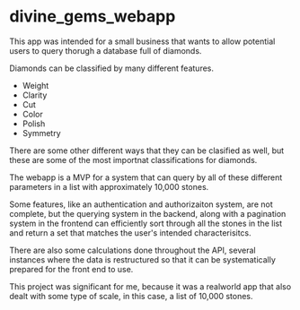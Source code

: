 # divine_gems_webapp

This app was intended for a small business that wants to allow potential users to query thorugh a database full of diamonds. 

Diamonds can be classified by many different features.
- Weight
- Clarity
- Cut
- Color
- Polish
- Symmetry

There are some other different ways that they can be clasified as well, but these are some of the most importnat classifications for diamonds.

The webapp is a MVP for a system that can query by all of these different parameters in a list with approximately 10,000 stones.

Some features, like an authentication and authorizaiton system, are not complete, but the querying system in the backend, along with a pagination system in the frontend can efficiently  sort through all the stones in the list and return a set that matches the user's intended characterisitcs.

There are also some calculations done throughout the API, several instances where the data is restructured so that it can be systematically prepared for the front end to use.

This project was significant for me, because it was a realworld app that also dealt with some type of scale, in this case, a list of 10,000 stones.

